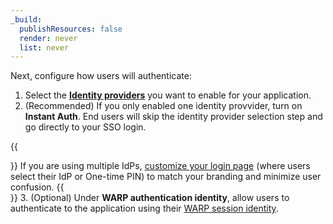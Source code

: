 ```yaml
---
_build:
  publishResources: false
  render: never
  list: never
---
```


 Next, configure how users will authenticate:
   1. Select the [**Identity providers**](/cloudflare-one/identity/idp-integration/) you want to enable for your application.
   2. (Recommended) If you only enabled one identity provvider, turn on **Instant Auth**. End users will skip the identity provider selection step and go directly to your SSO login.

   {{<Aside type="note">}} If you are using multiple IdPs, [customize your login page](/cloudflare-one/applications/custom-pages/#login-page) (where users select their IdP or One-time PIN) to match your branding and minimize user confusion.
   {{</Aside>}}
   3. (Optional) Under **WARP authentication identity**, allow users to authenticate to the application using their [WARP session identity](/cloudflare-one/connections/connect-devices/warp/configure-warp/warp-sessions/).
